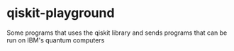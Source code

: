 # qiskit-playground
Some programs that uses the qiskit library and sends programs that can be run on IBM's quantum computers
